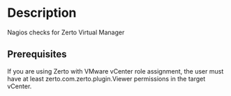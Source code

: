 # Description

Nagios checks for Zerto Virtual Manager

## Prerequisites

If you are using Zerto with VMware vCenter role assignment, the user must have at least zerto.com.zerto.plugin.Viewer permissions in the target vCenter.

